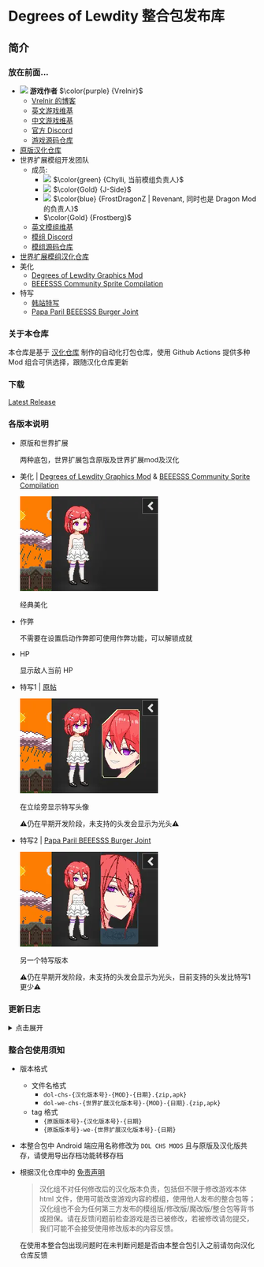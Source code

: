 # Degrees of Lewdity 整合包发布库

## 简介
### 放在前面...
- <img decoding="async" src="https://gitgud.io/uploads/-/system/user/avatar/9096/avatar.png" width="24"> <b>游戏作者</b> $\color{purple} {Vrelnir}$
  - [Vrelnir 的博客][blog]
  - [英文游戏维基][wiki-en]
  - [中文游戏维基][wiki-cn]
  - [官方 Discord][discord]
  - [游戏源码仓库][gitgud]
- [原版汉化仓库][3]
- 世界扩展模组开发团队
  - 成员:
    - <img decoding="async" src="https://gitgud.io/uploads/-/system/user/avatar/25293/avatar.png?width=400" width="24"> $\color{green} {Chylli, 当前模组负责人}$
    - <img decoding="async" src="https://gitgud.io/uploads/-/system/user/avatar/44574/avatar.png?width=400" width="24"> $\color{Gold} {J-Side}$
    - <img decoding="async" src="https://gitgud.io/uploads/-/system/user/avatar/25929/avatar.png?width=400" width="24"> $\color{blue} {FrostDragonZ | Revenant, 同时也是 Dragon Mod 的负责人}$
    - $\color{Gold} {Frostberg}$
  - [英文模组维基][we-wiki-en]
  - [模组 Discord][we-discord]
  - [模组源码仓库][we-gitgud]
- [世界扩展模组汉化仓库][4]
- 美化
  - [Degrees of Lewdity Graphics Mod][5]
  - [BEEESSS Community Sprite Compilation][6]
- 特写
  - [韩站特写][7]
  - [Papa Paril BEEESSS Burger Joint][8]

### 关于本仓库

本仓库是基于 [汉化仓库][4] 制作的自动化打包仓库，使用 Github Actions 提供多种 Mod 组合可供选择，跟随汉化仓库更新

### 下载

[Latest Release](https://github.com/sakarie9/DOL-CHS-MODS/releases/latest)

### 各版本说明

- 原版和世界扩展
  
  两种底包，世界扩展包含原版及世界扩展mod及汉化

- 美化 | [Degrees of Lewdity Graphics Mod][5] & [BEEESSS Community Sprite Compilation][6]

  ![预览](assets/beautify.webp)

  经典美化

- 作弊

  不需要在设置启动作弊即可使用作弊功能，可以解锁成就

- HP

  显示敌人当前 HP

- 特写1 | [原帖][7]

  ![预览](assets/beautify-avatar1.webp)

  在立绘旁显示特写头像

  ⚠️仍在早期开发阶段，未支持的头发会显示为光头⚠️

- 特写2 | [Papa Paril BEEESSS Burger Joint][8]

  ![预览](assets/beautify-avatar2.webp)

  另一个特写版本

  ⚠️仍在早期开发阶段，未支持的头发会显示为光头，目前支持的头发比特写1更少⚠️


### 更新日志
<details>
<summary>点击展开</summary>

- 0908

  新增世界扩展作为底包

- v1.3.0-0904

  修正特写2未被应用的问题

- v1.3.0-0903

  添加特写1和特写2及HP显示

- v1.3.0-0902
  
  首次更新

</details>

### 整合包使用须知

- 版本格式
  - 文件名格式
    - `dol-chs-{汉化版本号}-{MOD}-{日期}.{zip,apk}`
    - `dol-we-chs-{世界扩展汉化版本号}-{MOD}-{日期}.{zip,apk}`
  - tag 格式
    - `{原版版本号}-{汉化版本号}-{日期}`
    - `{原版版本号}-we-{世界扩展汉化版本号}-{日期}`

- 本整合包中 Android 端应用名称修改为 `DOL CHS MODS` 且与原版及汉化版共存，请使用导出存档功能转移存档

- 根据汉化仓库中的 [免责声明](https://github.com/Eltirosto/Degrees-of-Lewdity-Chinese-Localization/blob/main/README.md#%E5%85%8D%E8%B4%A3%E5%A3%B0%E6%98%8E)

    > 汉化组不对任何修改后的汉化版本负责，包括但不限于修改游戏本体 html 文件，使用可能改变游戏内容的模组，使用他人发布的整合包等；汉化组也不会为任何第三方发布的模组版/修改版/魔改版/整合包等背书或担保。请在反馈问题前检查游戏是否已被修改，若被修改请勿提交，我们可能不会接受使用修改版本的内容反馈。

    在使用本整合包出现问题时在未判断问题是否由本整合包引入之前请勿向汉化仓库反馈

[blog]: https://vrelnir.blogspot.com/
[wiki-en]: https://degreesoflewdity.miraheze.org/wiki
[wiki-cn]: https://degreesoflewditycn.miraheze.org/wiki
[gitgud]: https://gitgud.io/Vrelnir/degrees-of-lewdity/-/tree/master/
[discord]: https://discord.gg/VznUtEh
[we-wiki-en]: https://degreesoflewdity.miraheze.org/wiki
[we-gitgud]: https://gitgud.io/Vrelnir/degrees-of-lewdity/-/tree/master/
[we-discord]: https://discord.gg/4APXgn4
[3]: https://github.com/Eltirosto/Degrees-of-Lewdity-Chinese-Localization/
[4]: https://github.com/Eltirosto/Degrees-of-Lewdity-World-Expansion-Chinese-Localization
[5]: https://gitgud.io/BEEESSS/degrees-of-lewdity-graphics-mod
[6]: https://gitgud.io/Kaervek/kaervek-beeesss-community-sprite-compilation
[7]: https://arca.live/b/textgame/83875947
[8]: https://gitgud.io/GTXMEGADUDE/papa-paril-burger-joint